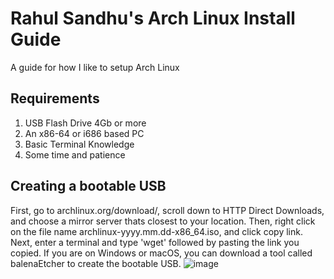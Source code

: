 # Rahul Sandhu's Arch Linux Install Guide
A guide for how I like to setup Arch Linux
## Requirements
1) USB Flash Drive 4Gb or more
2) An x86-64 or i686 based PC
3) Basic Terminal Knowledge
4) Some time and patience
## Creating a bootable USB
First, go to archlinux.org/download/, scroll down to HTTP Direct Downloads, and choose a mirror server thats closest to your location. Then, right click on the file name archlinux-yyyy.mm.dd-x86_64.iso, and click copy link. Next, enter a terminal and type 'wget' followed by pasting the link you copied. If you are on Windows or macOS, you can download a tool called balenaEtcher to create the bootable USB.
![image](https://user-images.githubusercontent.com/90906486/172376489-d5c126ec-61d1-4412-a6a5-240f6ca77c9d.png)
